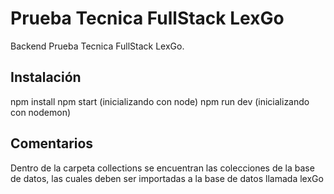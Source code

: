 # Prueba Tecnica FullStack LexGo

Backend Prueba Tecnica FullStack LexGo.

## Instalación

npm install
npm start (inicializando con node)
npm run dev (inicializando con nodemon)

## Comentarios

Dentro de la carpeta collections se encuentran las colecciones de la base de datos, las cuales deben ser importadas a la base de datos llamada lexGo